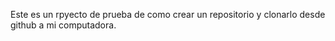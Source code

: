 Este es un rpyecto de prueba de como crear un repositorio y clonarlo desde github a mi computadora.
